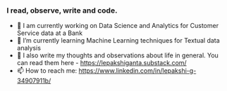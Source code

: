 ### I read, observe, write and code. 

- 🔭 I am currently working on Data Science and Analytics for Customer Service data at a Bank
- 🌱 I’m currently learning Machine Learning techniques for Textual data analysis
- 💬 I also write my thoughts and observations about life in general. You can read them here - https://lepakshiganta.substack.com/
- 📫 How to reach me: https://www.linkedin.com/in/lepakshi-g-34907911b/

